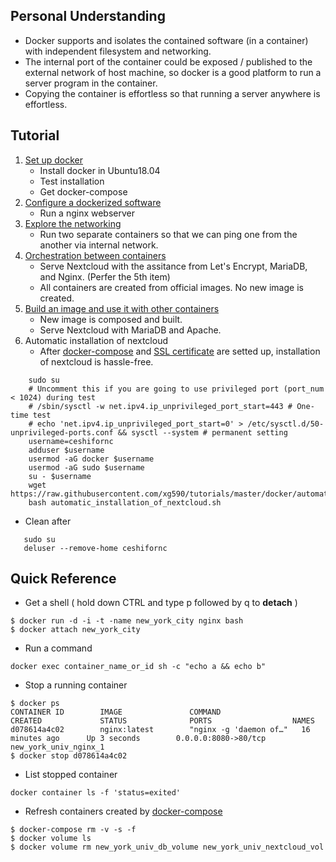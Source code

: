 ## Personal Understanding
* Docker supports and isolates the contained software (in a container) with independent filesystem and networking. 
* The internal port of the container could be exposed / published to the external network of host machine, so docker is a good platform to run a server program in the container. 
* Copying the container is effortless so that running a server anywhere is effortless.
## Tutorial
1. [Set up docker](https://github.com/xg590/tutorials/blob/master/docker/setup.md)
   * Install docker in Ubuntu18.04
   * Test installation
   * Get docker-compose
2. [Configure a dockerized software](https://github.com/xg590/tutorials/blob/master/docker/dockerized_nginx.md)
   * Run a nginx webserver
3. [Explore the networking](https://github.com/xg590/tutorials/blob/master/docker/networking.md)
   * Run two separate containers so that we can ping one from the another via internal network.
4. [Orchestration between containers](https://github.com/xg590/tutorials/tree/master/dockerized_nextcloud)
   * Serve Nextcloud with the assitance from Let's Encrypt, MariaDB, and Nginx. (Perfer the 5th item)
   * All containers are created from official images. No new image is created. 
5. [Build an image and use it with other containers](https://github.com/xg590/nextcloud)
   * New image is composed and built.
   * Serve Nextcloud with MariaDB and Apache.
6. Automatic installation of nextcloud 
   * After [docker-compose](https://github.com/xg590/tutorials/blob/master/docker/setup.md) and [SSL certificate](https://github.com/xg590/tutorials/blob/master/LetsEncrypt.md) are setted up, installation of nextcloud is hassle-free.
```
    sudo su
    # Uncomment this if you are going to use privileged port (port_num < 1024) during test
    # /sbin/sysctl -w net.ipv4.ip_unprivileged_port_start=443 # One-time test
    # echo 'net.ipv4.ip_unprivileged_port_start=0' > /etc/sysctl.d/50-unprivileged-ports.conf && sysctl --system # permanent setting
    username=ceshifornc
    adduser $username
    usermod -aG docker $username
    usermod -aG sudo $username
    su - $username
    wget https://raw.githubusercontent.com/xg590/tutorials/master/docker/automatic_installation_of_nextcloud.sh
    bash automatic_installation_of_nextcloud.sh
```
   * Clean after 
```
   sudo su
   deluser --remove-home ceshifornc 
```
## Quick Reference
* Get a shell ( hold down CTRL and type p followed by q to <b>detach</b> )
``` 
$ docker run -d -i -t -name new_york_city nginx bash
$ docker attach new_york_city
``` 
* Run a command
```
docker exec container_name_or_id sh -c "echo a && echo b"
```
* Stop a running container
```
$ docker ps
CONTAINER ID        IMAGE               COMMAND                  CREATED             STATUS              PORTS                  NAMES
d078614a4c02        nginx:latest        "nginx -g 'daemon of…"   16 minutes ago      Up 3 seconds        0.0.0.0:8080->80/tcp   new_york_univ_nginx_1
$ docker stop d078614a4c02
```
* List stopped container
```
docker container ls -f 'status=exited'
```
* Refresh containers created by [docker-compose](https://github.com/xg590/tutorials/blob/master/docker/nextcloud.md) 
```
$ docker-compose rm -v -s -f
$ docker volume ls
$ docker volume rm new_york_univ_db_volume new_york_univ_nextcloud_vol
``` 
